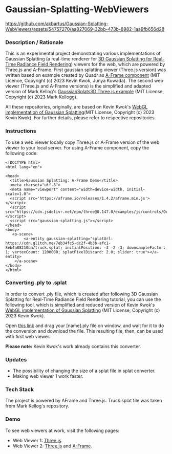 # Gaussian-Splatting-WebViewers


https://github.com/akbartus/Gaussian-Splatting-WebViewers/assets/54757270/aa827069-32bb-473b-8982-1aa9fb656d28



### **Description / Rationale**
This is an experimental project demonstrating various implementations of Gaussian Splatting (a real-time renderer for <a href="https://repo-sam.inria.fr/fungraph/3d-gaussian-splatting/">3D Gaussian Splatting for Real-Time Radiance Field Rendering</a>) viewers for the web, which are powered by Three.js and A-Frame. First gaussian splatting viewer (Three.js version) was written based on example created by Quadr as <a href="https://github.com/quadjr/aframe-gaussian-splatting/tree/main">A-Frame component</a> (MIT Licence, Copyright (c) 2023 Kevin Kwok, Junya Kuwada). The second web viewer (Three.js and A-Frame versions) is the simplified and adapted version of Mark Kellog's <a href="https://github.com/mkkellogg/GaussianSplats3D">GaussianSplats3D Three.js example</a> (MIT License, Copyright (c) 2023 Mark Kellogg). 

All these repositories, originally, are based on Kevin Kwok's <a href="https://github.com/antimatter15/splat">WebGL implementation of Gaussian Splatting</a>(MIT License, Copyright (c) 2023 Kevin Kwok). For further details, please refer to respective repositories.   

### **Instructions**
To use a web viewer locally copy Three.js or A-Frame version of the web viewer to your local server. For using A-Frame component, copy the following code:
```
<!DOCTYPE html>
<html lang="en">

<head>
  <title>Gaussian Splatting: A-Frame Demo</title>
  <meta charset="utf-8">
  <meta name="viewport" content="width=device-width, initial-scale=1.0">
  <script src='https://aframe.io/releases/1.4.2/aframe.min.js'></script>
  <script src="https://cdn.jsdelivr.net/npm/three@0.147.0/examples/js/controls/OrbitControls.js"></script>
  <script src="gaussian-splatting.js"></script>
</head>
<body>
   <a-scene>
        <a-entity gaussian-splatting="splatUrl: https://cdn.glitch.me/7eb34fc5-dc2f-4b3b-afc1-8eb4a88210ba/truck.splat; initialPosition: -3 -2 -3; downsampleFactor: 1; vertexCount: 1200000; splatPixelDiscard: 2.0; slider: true"></a-entity>
    </a-scene>
</body>
</html>
```

### **Converting .ply to .splat**
In order to convert .ply file, which is created after following 3D Gaussian Splatting for Real-Time Radiance Field Rendering tutorial, you can use the following tool, which is simplified and reduced version of  Kevin Kwok's <a href="https://github.com/antimatter15/splat">WebGL implementation of Gaussian Splatting</a> (MIT License, Copyright (c) 2023 Kevin Kwok).

Open <a href="https://splat-converter.glitch.me/">this link</a> and drag your [name].ply file on window, and wait for it to do the conversion and download the file. This resulting file, then, can be used with first web viewer. 

**Please note:** Kevin Kwok's work already contains this converter.

  
### **Updates**
* The possibility of changing the size of a splat file in splat converter.
* Making web viewer 1 work faster. 

### **Tech Stack**
The project is powered by AFrame and Three.js. Truck.splat file was taken from  Mark Kellog's repository.  

### **Demo**
To see web viewers at work, visit the following pages: 
* Web Viewer 1: <a href="https://gaussian-splatting2.glitch.me/">Three.js</a>.
* Web Viewer 2: <a href="https://gaussian-splatting1.glitch.me/">Three.js</a> and <a href="https://gaussiansplatting2-aframe.glitch.me/">A-Frame</a>. 
